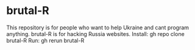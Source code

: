 # brutal-R
This repository is for people who want to
help Ukraine and cant program anything.
brutal-R is for hacking Russia websites.
Install: gh repo clone brutal-R
Run: gh rerun brutal-R



